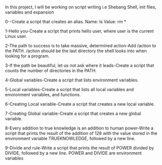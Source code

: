 In this project, I will be working on script writing i.e Shebang 
        Shell, init files, variables and expansion 
        
 0-<o>-Create a script that creates an alias. Name: ls   Value: rm *
 
 1-Hello you-Create a script that prints hello user, where user is the current Linux user.

 2-The path to success is to take massive, determined action-Add /action to the PATH. /action should be the last directory the shell looks into when looking for a program.
        
 3-If the path be beautiful, let us not ask where it leads-Create a script that counts the number of directories in the PATH.

4-Global variables-Create a script that lists environment variables.

5-Local variables-Create a script that lists all local variables and environment variables, and functions.

6-Creating Local variable-Create a script that creates a new local variable.

7-Creating Global variable-Create a script that creates a new global variable.

8-Every addition to true knowledge is an addition to human power-Write a script that prints the result of the addition of 128 with the value stored in the environment variable TRUEKNOWLEDGE, followed by a new line.

9-Divide and rule-Write a script that prints the result of POWER divided by DIVIDE, followed by a new line. POWER and DIVIDE are environment variables
